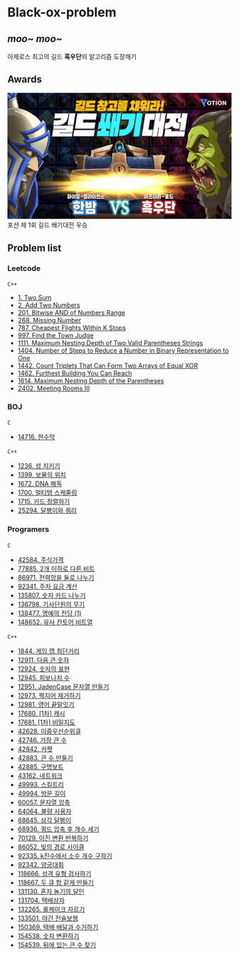 # Black-ox-problem
## *moo~ moo~*
아제로스 최고의 길드 **흑우단**의 알고리즘 도장깨기

## Awards
![award_001](./.img/award_001.png)
포션 제 1회 길드 쐐기대전 우승

## Problem list
### Leetcode
`C++`
- [1. Two Sum](https://leetcode.com/problems/two-sum)
- [2. Add Two Numbers](https://leetcode.com/problems/add-two-numbers)
- [201. Bitwise AND of Numbers Range](https://leetcode.com/problems/bitwise-and-of-numbers-range)
- [268. Missing Number](https://leetcode.com/problems/missing-number)
- [787. Cheapest Flights Within K Stops](https://leetcode.com/problems/cheapest-flights-within-k-stops)
- [997. Find the Town Judge](https://leetcode.com/problems/find-the-town-judge)
- [1111. Maximum Nesting Depth of Two Valid Parentheses Strings](https://leetcode.com/problems/maximum-nesting-depth-of-two-valid-parentheses-strings)
- [1404. Number of Steps to Reduce a Number in Binary Representation to One](https://leetcode.com/problems/number-of-steps-to-reduce-a-number-in-binary-representation-to-one)
- [1442. Count Triplets That Can Form Two Arrays of Equal XOR](https://leetcode.com/problems/count-triplets-that-can-form-two-arrays-of-equal-xor)
- [1462. Furthest Building You Can Reach](https://leetcode.com/problems/furthest-building-you-can-reach)
- [1614. Maximum Nesting Depth of the Parentheses](https://leetcode.com/problems/maximum-nesting-depth-of-the-parentheses/)
- [2402. Meeting Rooms III](https://leetcode.com/problems/meeting-rooms-iii)

### BOJ
`C`
- [14716. 현수막](https://www.acmicpc.net/problem/14716)

`C++`
- [1236. 성 지키기](https://www.acmicpc.net/problem/1236)
- [1399. 보물의 위치](https://www.acmicpc.net/problem/1399)
- [1672. DNA 해독](https://www.acmicpc.net/problem/1672)
- [1700. 멀티탭 스케줄링](https://www.acmicpc.net/problem/1700)
- [1715. 카드 정렬하기](https://www.acmicpc.net/problem/1715)
- [25294. 달팽이와 쿼리](https://www.acmicpc.net/problem/25294)

### Programers
`C`
- [42584. 주식가격](https://school.programmers.co.kr/learn/courses/30/lessons/42584)
- [77885. 2개 이하로 다른 비트](https://school.programmers.co.kr/learn/courses/30/lessons/77885)
- [86971. 전력망을 둘로 나누기](https://school.programmers.co.kr/learn/courses/30/lessons/86971)
- [92341. 주차 요금 계산](https://school.programmers.co.kr/learn/courses/30/lessons/92341)
- [135807. 숫자 카드 나누기](https://school.programmers.co.kr/learn/courses/30/lessons/135807)
- [136798. 기사단원의 무기](https://school.programmers.co.kr/learn/courses/30/lessons/136798)
- [138477. 명예의 전당 (1)](https://school.programmers.co.kr/learn/courses/30/lessons/138477)
- [148652. 유사 칸토어 비트열](https://school.programmers.co.kr/learn/courses/30/lessons/148652)

`C++`
- [1844. 게임 맵 최단거리](https://school.programmers.co.kr/learn/courses/30/lessons/1844)
- [12911. 다음 큰 숫자](https://school.programmers.co.kr/learn/courses/30/lessons/12911)
- [12924. 숫자의 표현](https://school.programmers.co.kr/learn/courses/30/lessons/12924)
- [12945. 피보나치 수](https://school.programmers.co.kr/learn/courses/30/lessons/12945)
- [12951. JadenCase 문자열 만들기](https://school.programmers.co.kr/learn/courses/30/lessons/12951)
- [12973. 짝지어 제거하기](https://school.programmers.co.kr/learn/courses/30/lessons/12973)
- [12981. 영어 끝말잇기](https://school.programmers.co.kr/learn/courses/30/lessons/12981)
- [17680. [1차] 캐시](https://school.programmers.co.kr/learn/courses/30/lessons/17680)
- [17681. [1차] 비밀지도](https://school.programmers.co.kr/learn/courses/30/lessons/17681)
- [42628. 이중우선순위큐](https://school.programmers.co.kr/learn/courses/30/lessons/42628)
- [42746. 가장 큰 수](https://school.programmers.co.kr/learn/courses/30/lessons/42746)
- [42842. 카펫](https://school.programmers.co.kr/learn/courses/30/lessons/42842)
- [42883. 큰 수 만들기](https://school.programmers.co.kr/learn/courses/30/lessons/42883)
- [42885. 구명보트](https://school.programmers.co.kr/learn/courses/30/lessons/42885)
- [43162. 네트워크](https://school.programmers.co.kr/learn/courses/30/lessons/43162)
- [49993. 스킬트리](https://school.programmers.co.kr/learn/courses/30/lessons/49993)
- [49994. 방문 길이](https://school.programmers.co.kr/learn/courses/30/lessons/49994)
- [60057. 문자열 압축](https://school.programmers.co.kr/learn/courses/30/lessons/60057)
- [64064. 불량 사용자](https://school.programmers.co.kr/learn/courses/30/lessons/64064)
- [68645. 삼각 달팽이](https://school.programmers.co.kr/learn/courses/30/lessons/68645)
- [68936. 쿼드 압축 후 개수 세기](https://school.programmers.co.kr/learn/courses/30/lessons/68936)
- [70129. 이진 변환 반복하기](https://school.programmers.co.kr/learn/courses/30/lessons/70129)
- [86052. 빛의 경로 사이클](https://school.programmers.co.kr/learn/courses/30/lessons/86052)
- [92335. k진수에서 소수 개수 구하기](https://school.programmers.co.kr/learn/courses/30/lessons/92335)
- [92342. 양궁대회](https://school.programmers.co.kr/learn/courses/30/lessons/92342)
- [118666. 성격 유형 검사하기](https://school.programmers.co.kr/learn/courses/30/lessons/118666)
- [118667. 두 큐 합 같게 만들기](https://school.programmers.co.kr/learn/courses/30/lessons/118667)
- [131130. 혼자 놀기의 달인](https://school.programmers.co.kr/learn/courses/30/lessons/131130)
- [131704. 택배상자](https://school.programmers.co.kr/learn/courses/30/lessons/131704)
- [132265. 롤케이크 자르기](https://school.programmers.co.kr/learn/courses/30/lessons/132265)
- [133501. 야간 전술보행](https://school.programmers.co.kr/learn/courses/30/lessons/133501)
- [150369. 택배 배달과 수거하기](https://school.programmers.co.kr/learn/courses/30/lessons/150369)
- [154538. 숫자 변환하기](https://school.programmers.co.kr/learn/courses/30/lessons/154538)
- [154539. 뒤에 있는 큰 수 찾기](https://school.programmers.co.kr/learn/courses/30/lessons/154539)
